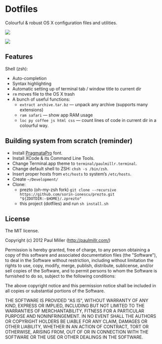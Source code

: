# Dotfiles
Colourful & robust OS X configuration files and utilities.

![](http://f.cl.ly/items/1J3c2J2F0Y200i2D1T1J/Screen%20Shot%202012-09-06%20at%203.04.02%20PM.png)

![](http://f.cl.ly/items/1Z1H202e1x3i0U3Q3o3J/Screen%20Shot%202012-09-06%20at%202.38.47%20PM.png)

## Features

Shell (zsh):

* Auto-completion
* Syntax highlighting
* Automatic setting up of terminal tab / window title to current dir
* `rm` moves file to the OS X trash
* A bunch of useful functions:
    * `extract archive.tar.bz` — unpack any archive (supports many extensions)
    * `ram safari` — show app RAM usage
    * `loc py coffee js html css` — count lines of code
    in current dir in a colourful way.

## Building system from scratch (reminder)

* Install [PragmataPro](http://www.myfonts.com/fonts/fsd/pragmata-pro/) font.
* Install XCode & its Command Line Tools.
* Change Terminal.app theme to `terminal/paulmillr.terminal`.
* Change default shell to ZSH: `chsh -s /bin/zsh`.
* Insert proper hosts from `etc/hosts` to system’s `/etc/hosts`.
* Create `~/Development/`
* Clone:
    * prezto (oh-my-zsh fork) `git clone --recursive https://github.com/sorin-ionescu/prezto.git "${ZDOTDIR:-$HOME}/.zprezto"`
    * this project (dotfiles) and run `sh install.sh`

## License

The MIT license.

Copyright (c) 2012 Paul Miller (http://paulmillr.com/)

Permission is hereby granted, free of charge, to any person obtaining a copy of this software and associated documentation files (the "Software"), to deal in the Software without restriction, including without limitation the rights to use, copy, modify, merge, publish, distribute, sublicense, and/or sell copies of the Software, and to permit persons to whom the Software is furnished to do so, subject to the following conditions:

The above copyright notice and this permission notice shall be included in all copies or substantial portions of the Software.

THE SOFTWARE IS PROVIDED "AS IS", WITHOUT WARRANTY OF ANY KIND, EXPRESS OR IMPLIED, INCLUDING BUT NOT LIMITED TO THE WARRANTIES OF MERCHANTABILITY, FITNESS FOR A PARTICULAR PURPOSE AND NONINFRINGEMENT. IN NO EVENT SHALL THE AUTHORS OR COPYRIGHT HOLDERS BE LIABLE FOR ANY CLAIM, DAMAGES OR OTHER LIABILITY, WHETHER IN AN ACTION OF CONTRACT, TORT OR OTHERWISE, ARISING FROM, OUT OF OR IN CONNECTION WITH THE SOFTWARE OR THE USE OR OTHER DEALINGS IN THE SOFTWARE.
